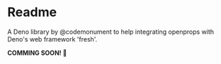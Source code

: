 # Readme 

A Deno library by @codemonument to help integrating openprops with Deno's web framework 'fresh'.

**COMMING SOON! 🤩**